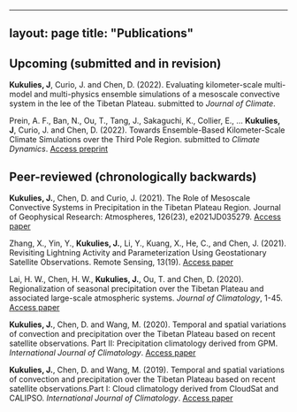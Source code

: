  ---
 layout: page
 title: "Publications"
 ---
 
 
## Upcoming (submitted and in revision) 
 
 
**Kukulies, J**, Curio, J. and Chen, D. (2022). Evaluating kilometer-scale multi-model and multi-physics ensemble simulations of a mesoscale convective system in the lee of the Tibetan Plateau. submitted to *Journal of Climate*. 
 

Prein, A. F., Ban, N., Ou, T., Tang, J., Sakaguchi, K., Collier, E., ... **Kukulies, J**, Curio, J. and Chen, D. (2022). Towards Ensemble-Based Kilometer-Scale Climate Simulations over the Third Pole Region. submitted to *Climate Dynamics*. [Access preprint](https://assets.researchsquare.com/files/rs-1570621/v1_covered.pdf?c=1651595899)
 
 
## Peer-reviewed (chronologically backwards)
 
**Kukulies, J.**, Chen, D. and Curio, J. (2021). The Role of Mesoscale Convective Systems in Precipitation in the Tibetan Plateau Region. Journal of Geophysical Research: Atmospheres, 126(23), e2021JD035279. [Access paper](https://agupubs.onlinelibrary.wiley.com/doi/full/10.1029/2021JD035279)


Zhang, X., Yin, Y., **Kukulies, J.**, Li, Y., Kuang, X., He, C., and Chen, J. (2021). Revisiting Lightning Activity and Parameterization Using Geostationary Satellite Observations. Remote Sensing, 13(19). [Access paper](https://www.mdpi.com/2072-4292/13/19/3866)


Lai, H. W., Chen, H. W., **Kukulies, J.**, Ou, T. and Chen, D. (2020). Regionalization
of seasonal precipitation over the Tibetan Plateau and associated large-scale atmospheric
systems. *Journal of Climatology*, 1-45. [Access paper](https://journals.ametsoc.org/view/journals/clim/34/7/JCLI-D-20-0521.1.xml)


**Kukulies, J.**, Chen, D. and Wang, M. (2020). Temporal and spatial variations of convection and precipitation over the Tibetan Plateau based on recent satellite observations. Part II: Precipitation climatology derived from GPM. *International Journal of Climatology*. [Access paper](https://rmets.onlinelibrary.wiley.com/doi/full/10.1002/joc.6493)


**Kukulies, J.**, Chen, D. and Wang, M. (2019). Temporal and spatial variations of convection and precipitation over the Tibetan Plateau based on recent satellite observations.Part I: Cloud climatology derived from CloudSat and CALIPSO. *International Journal of Climatology*. [Access paper](https://rmets.onlinelibrary.wiley.com/doi/full/10.1002/joc.6162)
